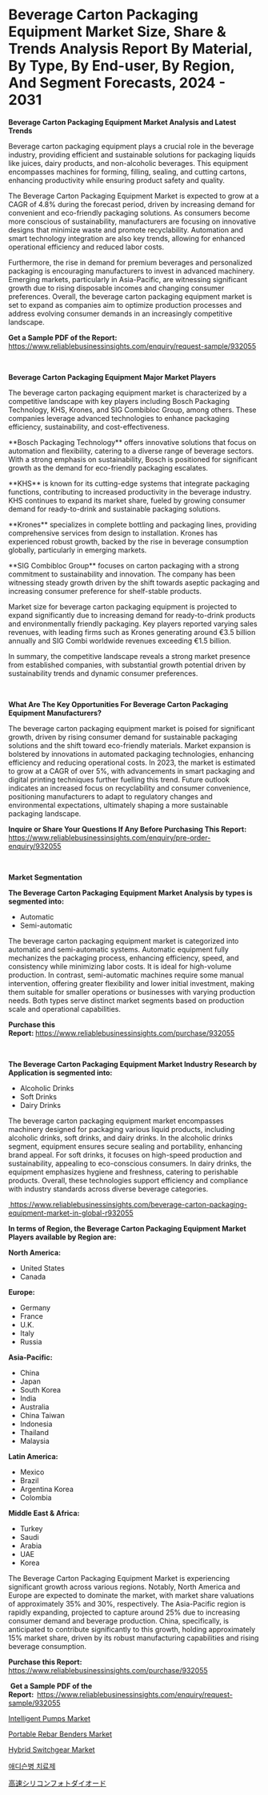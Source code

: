 <p><h1>Beverage Carton Packaging Equipment Market Size, Share & Trends Analysis Report By Material, By Type, By End-user, By Region, And Segment Forecasts, 2024 - 2031</h1></p><p><strong>Beverage Carton Packaging Equipment Market Analysis and Latest Trends</strong></p>
<p><p>Beverage carton packaging equipment plays a crucial role in the beverage industry, providing efficient and sustainable solutions for packaging liquids like juices, dairy products, and non-alcoholic beverages. This equipment encompasses machines for forming, filling, sealing, and cutting cartons, enhancing productivity while ensuring product safety and quality.</p><p>The Beverage Carton Packaging Equipment Market is expected to grow at a CAGR of 4.8% during the forecast period, driven by increasing demand for convenient and eco-friendly packaging solutions. As consumers become more conscious of sustainability, manufacturers are focusing on innovative designs that minimize waste and promote recyclability. Automation and smart technology integration are also key trends, allowing for enhanced operational efficiency and reduced labor costs.</p><p>Furthermore, the rise in demand for premium beverages and personalized packaging is encouraging manufacturers to invest in advanced machinery. Emerging markets, particularly in Asia-Pacific, are witnessing significant growth due to rising disposable incomes and changing consumer preferences. Overall, the beverage carton packaging equipment market is set to expand as companies aim to optimize production processes and address evolving consumer demands in an increasingly competitive landscape.</p></p>
<p><strong>Get a Sample PDF of the Report:&nbsp;</strong> <a href="https://www.reliablebusinessinsights.com/enquiry/request-sample/932055">https://www.reliablebusinessinsights.com/enquiry/request-sample/932055</a></p>
<p>&nbsp;</p>
<p><strong>Beverage Carton Packaging Equipment Major Market Players</strong></p>
<p><p>The beverage carton packaging equipment market is characterized by a competitive landscape with key players including Bosch Packaging Technology, KHS, Krones, and SIG Combibloc Group, among others. These companies leverage advanced technologies to enhance packaging efficiency, sustainability, and cost-effectiveness.</p><p>**Bosch Packaging Technology** offers innovative solutions that focus on automation and flexibility, catering to a diverse range of beverage sectors. With a strong emphasis on sustainability, Bosch is positioned for significant growth as the demand for eco-friendly packaging escalates.</p><p>**KHS** is known for its cutting-edge systems that integrate packaging functions, contributing to increased productivity in the beverage industry. KHS continues to expand its market share, fueled by growing consumer demand for ready-to-drink and sustainable packaging solutions.</p><p>**Krones** specializes in complete bottling and packaging lines, providing comprehensive services from design to installation. Krones has experienced robust growth, backed by the rise in beverage consumption globally, particularly in emerging markets.</p><p>**SIG Combibloc Group** focuses on carton packaging with a strong commitment to sustainability and innovation. The company has been witnessing steady growth driven by the shift towards aseptic packaging and increasing consumer preference for shelf-stable products.</p><p>Market size for beverage carton packaging equipment is projected to expand significantly due to increasing demand for ready-to-drink products and environmentally friendly packaging. Key players reported varying sales revenues, with leading firms such as Krones generating around €3.5 billion annually and SIG Combi worldwide revenues exceeding €1.5 billion.</p><p>In summary, the competitive landscape reveals a strong market presence from established companies, with substantial growth potential driven by sustainability trends and dynamic consumer preferences.</p></p>
<p>&nbsp;</p>
<p><strong>What Are The Key Opportunities For Beverage Carton Packaging Equipment Manufacturers?</strong></p>
<p><p>The beverage carton packaging equipment market is poised for significant growth, driven by rising consumer demand for sustainable packaging solutions and the shift toward eco-friendly materials. Market expansion is bolstered by innovations in automated packaging technologies, enhancing efficiency and reducing operational costs. In 2023, the market is estimated to grow at a CAGR of over 5%, with advancements in smart packaging and digital printing techniques further fuelling this trend. Future outlook indicates an increased focus on recyclability and consumer convenience, positioning manufacturers to adapt to regulatory changes and environmental expectations, ultimately shaping a more sustainable packaging landscape.</p></p>
<p><strong>Inquire or Share Your Questions If Any Before Purchasing This Report:</strong> <a href="https://www.reliablebusinessinsights.com/enquiry/pre-order-enquiry/932055">https://www.reliablebusinessinsights.com/enquiry/pre-order-enquiry/932055</a></p>
<p>&nbsp;</p>
<p><strong>Market Segmentation</strong></p>
<p><strong>The Beverage Carton Packaging Equipment Market Analysis by types is segmented into:</strong></p>
<p><ul><li>Automatic</li><li>Semi-automatic</li></ul></p>
<p><p>The beverage carton packaging equipment market is categorized into automatic and semi-automatic systems. Automatic equipment fully mechanizes the packaging process, enhancing efficiency, speed, and consistency while minimizing labor costs. It is ideal for high-volume production. In contrast, semi-automatic machines require some manual intervention, offering greater flexibility and lower initial investment, making them suitable for smaller operations or businesses with varying production needs. Both types serve distinct market segments based on production scale and operational capabilities.</p></p>
<p><strong>Purchase this Report:&nbsp;</strong><a href="https://www.reliablebusinessinsights.com/purchase/932055">https://www.reliablebusinessinsights.com/purchase/932055</a></p>
<p>&nbsp;</p>
<p><strong>The Beverage Carton Packaging Equipment Market Industry Research by Application is segmented into:</strong></p>
<p><ul><li>Alcoholic Drinks</li><li>Soft Drinks</li><li>Dairy Drinks</li></ul></p>
<p><p>The beverage carton packaging equipment market encompasses machinery designed for packaging various liquid products, including alcoholic drinks, soft drinks, and dairy drinks. In the alcoholic drinks segment, equipment ensures secure sealing and portability, enhancing brand appeal. For soft drinks, it focuses on high-speed production and sustainability, appealing to eco-conscious consumers. In dairy drinks, the equipment emphasizes hygiene and freshness, catering to perishable products. Overall, these technologies support efficiency and compliance with industry standards across diverse beverage categories.</p></p>
<p><a href="https://www.reliablebusinessinsights.com/beverage-carton-packaging-equipment-market-in-global-r932055">&nbsp;https://www.reliablebusinessinsights.com/beverage-carton-packaging-equipment-market-in-global-r932055</a></p>
<p><strong>In terms of Region, the Beverage Carton Packaging Equipment Market Players available by Region are:</strong></p>
<p>
    <p> <strong> North America: </strong>
        <ul>
            <li>United States</li>
            <li>Canada</li>
        </ul>
        </p> 
    <p> <strong> Europe: </strong>
        <ul>
            <li>Germany</li>
            <li>France</li>
            <li>U.K.</li>
            <li>Italy</li>
            <li>Russia</li>
        </ul>
        </p> 
    <p> <strong> Asia-Pacific: </strong>
        <ul>
            <li>China</li>
            <li>Japan</li>
            <li>South Korea</li>
            <li>India</li>
            <li>Australia</li>
            <li>China Taiwan</li>
            <li>Indonesia</li>
            <li>Thailand</li>
            <li>Malaysia</li>
        </ul>
        </p> 
    <p> <strong> Latin America: </strong>
        <ul>
            <li>Mexico</li>
            <li>Brazil</li>
            <li>Argentina Korea</li>
            <li>Colombia</li>
        </ul>
        </p> 
    <p> <strong> Middle East & Africa: </strong>
        <ul>
            <li>Turkey</li>
            <li>Saudi</li>
            <li>Arabia</li>
            <li>UAE</li>
            <li>Korea</li>
        </ul>
    </p>
    </p>
<p><p>The Beverage Carton Packaging Equipment Market is experiencing significant growth across various regions. Notably, North America and Europe are expected to dominate the market, with market share valuations of approximately 35% and 30%, respectively. The Asia-Pacific region is rapidly expanding, projected to capture around 25% due to increasing consumer demand and beverage production. China, specifically, is anticipated to contribute significantly to this growth, holding approximately 15% market share, driven by its robust manufacturing capabilities and rising beverage consumption.</p></p>
<p><strong>Purchase this Report: </strong><a href="https://www.reliablebusinessinsights.com/purchase/932055">https://www.reliablebusinessinsights.com/purchase/932055</a></p>
<p>&nbsp;<strong>Get a Sample PDF of the Report:&nbsp;&nbsp;</strong><a href="https://www.reliablebusinessinsights.com/enquiry/request-sample/932055">https://www.reliablebusinessinsights.com/enquiry/request-sample/932055</a></p>
<p><strong></strong></p>
<p><p><a href="https://medium.com/@sofie-mulder/this-intelligent-pumps-market-research-report-evaluates-the-key-market-trends-drivers-and-54ecdedd76cb">Intelligent Pumps Market</a></p><p><a href="https://www.linkedin.com/pulse/portable-rebar-benders-market-share-analysis-growth-trends-forecasts-rmj9c?trackingId=lqWzQVC2SCu178%2Fwx5lSzQ%3D%3D">Portable Rebar Benders Market</a></p><p><a href="https://medium.com/@sofie-mulder/the-hybrid-switchgear-market-has-experienced-impressive-growth-in-recent-years-expanding-its-2eea8bbf937f">Hybrid Switchgear Market</a></p><p><a href="https://medium.com/@wallacbahrtyinger567686/%EC%84%B8%EA%B3%84-addisons-disease-drugs-market-%EC%9D%80-2024%EC%97%90%EC%84%9C-2031%EB%A1%9C-%EC%97%B0%ED%8F%89%EA%B7%A0-%EC%A6%9D%EA%B0%80%EC%9C%A8%EC%9D%84-%EB%B3%B4%EC%9D%BC-%EA%B2%83%EC%9C%BC%EB%A1%9C-%EC%98%88%EC%83%81%EB%90%A9%EB%8B%88%EB%8B%A4-b2bbf8e0b01b">애디슨병 치료제</a></p><p><a href="https://medium.com/@kingmsvie/high-speed-silicon-photodiodes-market-%E3%81%AF-%E3%82%B3%E3%82%B9%E3%83%88%E7%AE%A1%E7%90%86%E3%81%A8%E5%8A%B9%E7%8E%87%E5%90%91%E4%B8%8A%E3%82%92%E5%84%AA%E5%85%88%E3%81%97%E3%81%BE%E3%81%99-%E3%81%95%E3%82%89%E3%81%AB-%E5%A0%B1%E5%91%8A%E6%9B%B8%E3%81%AF%E5%B8%82%E5%A0%B4%E3%81%AE%E9%9C%80%E8%A6%81%E9%9D%A2%E3%81%A8%E4%BE%9B%E7%B5%A6%E9%9D%A2%E3%81%AE%E4%B8%A1%E6%96%B9%E3%82%92%E3%82%AB%E3%83%90%E3%83%BC%E3%81%97%E3%81%A6%E3%81%84%E3%81%BE%E3%81%99-high-64000d2bd4e3">高速シリコンフォトダイオード</a></p></p>